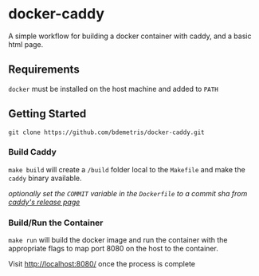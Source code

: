 # docker-caddy

A simple workflow for building a docker container with caddy, and a basic html page.

## Requirements

`docker` must be installed on the host machine and added to `PATH`

## Getting Started

`git clone https://github.com/bdemetris/docker-caddy.git`


### Build Caddy

`make build` will create a `/build` folder local to the `Makefile` and make the `caddy` binary available.

*optionally set the `COMMIT` variable in the `Dockerfile` to a commit sha from [caddy's release page](https://github.com/caddyserver/caddy/releases)*

### Build/Run the Container

`make run` will build the docker image and run the container with the appropriate flags to map port 8080 on the host to the container.

Visit [http://localhost:8080/](http://localhost:8080/) once the process is complete